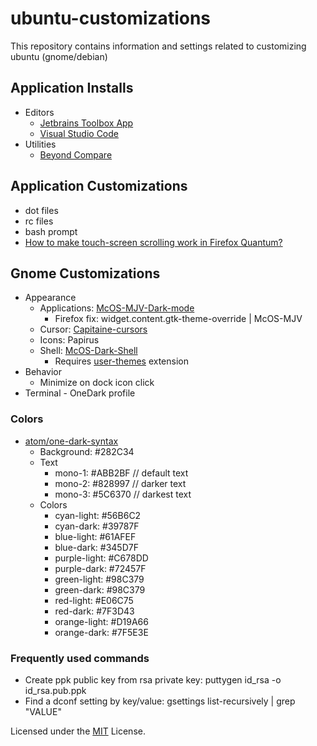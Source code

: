 # ubuntu-customizations

This repository contains information and settings related to customizing ubuntu (gnome/debian)

## Application Installs

* Editors
  * [Jetbrains Toolbox App](https://www.jetbrains.com/toolbox/app/)
  * [Visual Studio Code](https://code.visualstudio.com/)
* Utilities
  * [Beyond Compare](http://scootersoftware.com/download.php)

## Application Customizations

* dot files
* rc files
* bash prompt
* [How to make touch-screen scrolling work in Firefox Quantum?](https://askubuntu.com/questions/978226/how-to-make-touch-screen-scrolling-work-in-firefox-quantum)

## Gnome Customizations

* Appearance
  * Applications: [McOS-MJV-Dark-mode](https://github.com/paullinuxthemer/Mc-OS-themes)
    * Firefox fix: widget.content.gtk-theme-override | McOS-MJV
  * Cursor: [Capitaine-cursors](https://github.com/keeferrourke/capitaine-cursors)
  * Icons: Papirus
  * Shell: [McOS-Dark-Shell](https://github.com/paullinuxthemer/Mc-OS-themes/tree/master/McOS-Shell-themes)
    * Requires [user-themes](https://extensions.gnome.org/extension/19/user-themes/) extension
* Behavior
  * Minimize on dock icon click
* Terminal - OneDark profile

### Colors

* [atom/one-dark-syntax](https://github.com/atom/one-dark-syntax)
  * Background: #282C34
  * Text
    * mono-1:   #ABB2BF // default text
    * mono-2:   #828997 // darker text
    * mono-3:   #5C6370 // darkest text
  * Colors
    * cyan-light:   #56B6C2
    * cyan-dark:    #39787F
    * blue-light:   #61AFEF
    * blue-dark:    #345D7F
    * purple-light: #C678DD
    * purple-dark:  #72457F
    * green-light:  #98C379
    * green-dark:   #98C379
    * red-light:    #E06C75
    * red-dark:     #7F3D43
    * orange-light: #D19A66
    * orange-dark:  #7F5E3E

### Frequently used commands

* Create ppk public key from rsa private key: puttygen id_rsa -o id_rsa.pub.ppk
* Find a dconf setting by key/value: gsettings list-recursively | grep "VALUE"

Licensed under the [MIT](LICENSE) License.
